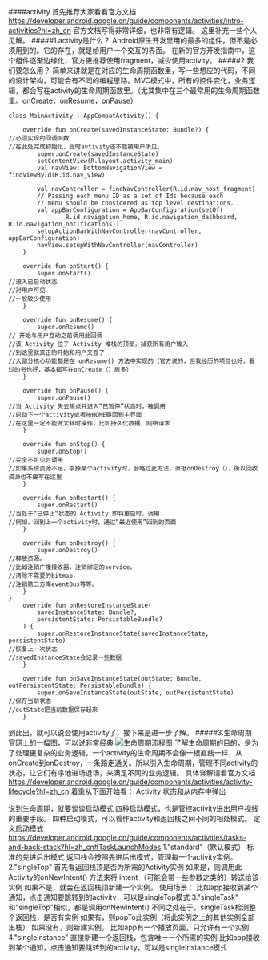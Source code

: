 ####activity
首先推荐大家看看官方文档
https://developer.android.google.cn/guide/components/activities/intro-activities?hl=zh_cn
官方文档写得非常详细，也非常有逻辑。
这里补充一些个人见解。
#####1.activity是什么？
Android原生开发里用的最多的组件，但不是必须用到的。它的存在，就是给用户一个交互的界面。
在新的官方开发指南中，这个组件逐渐边缘化，官方更推荐使用fragment，减少使用activity。
#####2.我们要怎么用？
简单来讲就是在对应的生命周期函数里，写一些想应的代码，不同的设计架构，可能会有不同的编程思路。MVC模式中，所有的控件变化，业务逻辑，都会写在activity的生命周期函数里。（尤其集中在三个最常用的生命周期函数里。onCreate，onResume，onPause）
```
class MainActivity : AppCompatActivity() {

    override fun onCreate(savedInstanceState: Bundle?) {
//必须实现的回调函数
//在此处完成初始化，此时avtivity还不能被用户所见。
        super.onCreate(savedInstanceState)
        setContentView(R.layout.activity_main)
        val navView: BottomNavigationView = findViewById(R.id.nav_view)

        val navController = findNavController(R.id.nav_host_fragment)
        // Passing each menu ID as a set of Ids because each
        // menu should be considered as top level destinations.
        val appBarConfiguration = AppBarConfiguration(setOf(
                R.id.navigation_home, R.id.navigation_dashboard, R.id.navigation_notifications))
        setupActionBarWithNavController(navController, appBarConfiguration)
        navView.setupWithNavController(navController)
    }

    override fun onStart() {
        super.onStart()
//进入已启动状态
//对用户可见
//一般较少使用
    }

    override fun onResume() {
        super.onResume()
// 开始与用户互动之前调用此回调
//该 Activity 位于 Activity 堆栈的顶部，捕获所有用户输入
//到这里就真正的开始和用户交互了
//大部分核心功能都是在 onResume() 方法中实现的（官方说的，但我经历的项目也好，看过的书也好，基本都写在onCreate（）居多）
    }

    override fun onPause() {
        super.onPause()
//当 Activity 失去焦点并进入“已暂停”状态时，被调用
//启动下一个activity或者按HOME键回到主界面
//在这里一定不能做太耗时操作，比如持久化数据，网络请求
    }

    override fun onStop() {
        super.onStop()
//完全不可见时调用
//如果系统资源不足，杀掉某个activity时，会略过此方法，直抵onDestroy（），所以回收资源也不要写在这里
    }

    override fun onRestart() {
        super.onRestart()
//当处于“已停止”状态的 Activity 即将重启时，调用
//例如，回到上一个activity时，通过“最近使用”回到的页面
    }

    override fun onDestroy() {
        super.onDestroy()
//释放资源。
//比如注销广播接收器，注销绑定的service，
//清除不需要的bitmap，
//注销第三方库eventBus等等。
    }
}
    override fun onRestoreInstanceState(
        savedInstanceState: Bundle?,
        persistentState: PersistableBundle?
    ) {
        super.onRestoreInstanceState(savedInstanceState, persistentState)
//恢复上一次状态
//savedInstanceState会记录一些数据
    }

    override fun onSaveInstanceState(outState: Bundle, outPersistentState: PersistableBundle) {
        super.onSaveInstanceState(outState, outPersistentState)
//保存当前状态
//outState把当前数据保存起来
    }
```
到此出，就可以说会使用activity了，接下来是进一步了解。
#####3.生命周期
官网上的一幅图，可以说非常经典
![生命周期流程图](https://upload-images.jianshu.io/upload_images/24860325-3156c1c97e0c5d7b.png?imageMogr2/auto-orient/strip%7CimageView2/2/w/1240)
了解生命周期的目的，是为了处理更复杂的业务逻辑，一个activity的生命周期不会像一根直线一样，从onCreate到onDestroy，一条路走通关。所以引入生命周期，管理不同activity的状态，让它们有序地进场退场，来满足不同的业务逻辑。
具体详解请看官方文档
https://developer.android.google.cn/guide/components/activities/activity-lifecycle?hl=zh_cn
着重从下面开始看：
Activity 状态和从内存中弹出

说到生命周期，就要谈谈启动模式
四种启动模式，也是管控activity进出用户视线的重要手段。
四种启动模式，可以看作activity和返回栈之间不同的相处模式。
定义启动模式
https://developer.android.google.cn/guide/components/activities/tasks-and-back-stack?hl=zh_cn#TaskLaunchModes
1."standard"（默认模式）
标准的先进后出模式
返回栈会按照先进后出模式，管理每一个activity实例。
2."singleTop"
首先看返回栈顶是否为所需的Activity实例
如果是，则调用此Activity的onNewIntent() 方法来将 intent （可能会带一些参数之类的）转送给该实例
如果不是，就会在返回栈顶新建一个实例。
使用场景：
比如app接收到某个通知，点击通知要跳转到的activity，可以是singleTop模式
3."singleTask"
和"singleTop"相似，都是调用onNewIntent()
不同之处在于，singleTask检测整个返回栈，是否有实例
如果有，则popTo此实例（将此实例之上的其他实例全部出栈）
如果没有，则新建实例。
比如app有一个播放页面，只允许有一个实例
4."singleInstance"
直接新建一个返回栈，包含唯一一个所需的实例
比如app接收到某个通知，点击通知要跳转到的activity，可以是singleInstance模式
